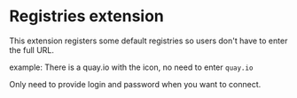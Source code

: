 # Registries extension

This extension registers some default registries so users don't have to
enter the full URL.

example: There is a quay.io with the icon, no need to enter `quay.io`

Only need to provide login and password when you want to connect.
